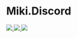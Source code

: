 <p align="center">
  <h1>Miki.Discord</h1>
  <a href="https://www.nuget.org/packages/Miki.Discord">
    <img src="https://img.shields.io/nuget/dt/Miki.Discord.svg"/>
  </a>
  <a href="https://discord.gg/XpG4kwE">
    <img src="https://img.shields.io/discord/259343729586864139.svg?logo=discord"/>
  </a>
  <a>
    <img src="https://dev.azure.com/mikibot/Miki/_apis/build/status/Mikibot.Miki.Discord?branchName=master"/>
  </a>
</p>
